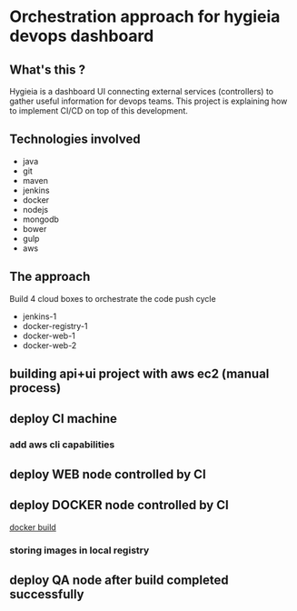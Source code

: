 # Orchestration approach for hygieia devops dashboard

## What's this ?

Hygieia is a dashboard UI connecting external services (controllers) to gather useful information for devops teams. This project is explaining how to implement CI/CD on top of this development.

## Technologies involved

* java
* git
* maven
* jenkins
* docker
* nodejs
* mongodb
* bower
* gulp
* aws

## The approach

Build 4 cloud boxes to orchestrate the code push cycle

* jenkins-1
* docker-registry-1
* docker-web-1
* docker-web-2

## building api+ui project with aws ec2 (manual process)



## deploy CI machine



### add aws cli capabilities



## deploy WEB node controlled by CI



## deploy DOCKER node controlled by CI



[docker build](https://github.com/capitalone/Hygieia/blob/gh-pages/pages/hygieia/Build/builddocker.md)



### storing images in local registry



## deploy QA node after build completed successfully




